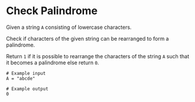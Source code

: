 # Check Palindrome

Given a string `A` consisting of lowercase characters.

Check if characters of the given string can be rearranged to form a palindrome.

Return `1` if it is possible to rearrange the characters of the string `A` such that it becomes a palindrome else return `0`.

```
# Example input
A = "abcde"

# Example output
0
```
